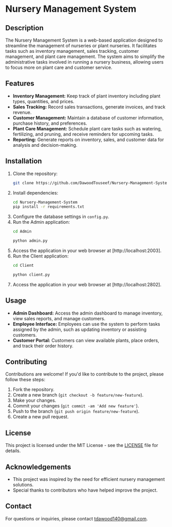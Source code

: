 # Nursery Management System

## Description
The Nursery Management System is a web-based application designed to streamline the management of nurseries or plant nurseries. It facilitates tasks such as inventory management, sales tracking, customer management, and plant care management. The system aims to simplify the administrative tasks involved in running a nursery business, allowing users to focus more on plant care and customer service.

## Features
- **Inventory Management:** Keep track of plant inventory including plant types, quantities, and prices.
- **Sales Tracking:** Record sales transactions, generate invoices, and track revenue.
- **Customer Management:** Maintain a database of customer information, purchase history, and preferences.
- **Plant Care Management:** Schedule plant care tasks such as watering, fertilizing, and pruning, and receive reminders for upcoming tasks.
- **Reporting:** Generate reports on inventory, sales, and customer data for analysis and decision-making.

## Installation
1. Clone the repository:
    ```bash
    git clone https://github.com/DawoodTouseef/Nursery-Management-System.git
    ```
2. Install dependencies:
    ```bash
    cd Nursery-Management-System
    pip install -r requirements.txt
    ```
3. Configure the database settings in `config.py`.
4. Run the Admin application:
    ```bash
    cd Admin
    ```
    ```bash
    python admin.py
    ```
5. Access the application in your web browser at [http://localhost:2003].
6. Run the Client application:
    ```bash
    cd Client
    ```
    ```bash
    python client.py
    ```
7. Access the application in your web browser at [http://localhost:2802].
## Usage
- **Admin Dashboard:** Access the admin dashboard to manage inventory, view sales reports, and manage customers.
- **Employee Interface:** Employees can use the system to perform tasks assigned by the admin, such as updating inventory or assisting customers.
- **Customer Portal:** Customers can view available plants, place orders, and track their order history.

## Contributing
Contributions are welcome! If you'd like to contribute to the project, please follow these steps:
1. Fork the repository.
2. Create a new branch (`git checkout -b feature/new-feature`).
3. Make your changes.
4. Commit your changes (`git commit -am 'Add new feature'`).
5. Push to the branch (`git push origin feature/new-feature`).
6. Create a new pull request.

## License
This project is licensed under the MIT License - see the [LICENSE](LICENSE) file for details.

## Acknowledgements
- This project was inspired by the need for efficient nursery management solutions.
- Special thanks to contributors who have helped improve the project.

## Contact
For questions or inquiries, please contact [tdawood140@gmail.com](mailto:tdawood140@gmail.com).



